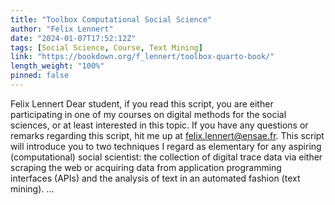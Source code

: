 ```yaml
---
title: "Toolbox Computational Social Science"
author: "Felix Lennert"
date: "2024-01-07T17:52:12Z"
tags: [Social Science, Course, Text Mining]
link: "https://bookdown.org/f_lennert/toolbox-quarto-book/"
length_weight: "100%"
pinned: false
---
```


Felix Lennert Dear student, if you read this script, you are either participating in one of my courses on digital methods for the social sciences, or at least interested in this topic. If you have any questions or remarks regarding this script, hit me up at felix.lennert@ensae.fr. This script will introduce you to two techniques I regard as elementary for any aspiring (computational) social scientist: the collection of digital trace data via either scraping the web or acquiring data from application programming interfaces (APIs) and the analysis of text in an automated fashion (text mining). ...
